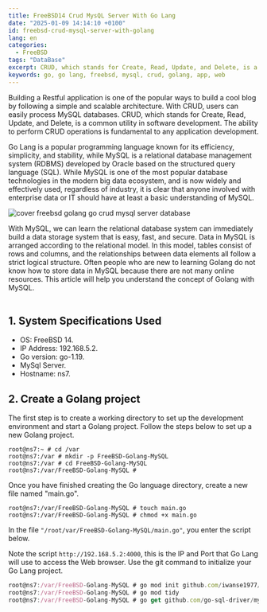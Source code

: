 ```yaml
---
title: FreeBSD14 Crud MysQL Server With Go Lang
date: "2025-01-09 14:14:10 +0100"
id: freebsd-crud-mysql-server-with-golang
lang: en
categories:
  - FreeBSD
tags: "DataBase"
excerpt: CRUD, which stands for Create, Read, Update, and Delete, is a common utility in software development
keywords: go, go lang, freebsd, mysql, crud, golang, app, web
---
```


Building a Restful application is one of the popular ways to build a cool blog by following a simple and scalable architecture. With CRUD, users can easily process MySQL databases. CRUD, which stands for Create, Read, Update, and Delete, is a common utility in software development. The ability to perform CRUD operations is fundamental to any application development.

Go Lang is a popular programming language known for its efficiency, simplicity, and stability, while MySQL is a relational database management system (RDBMS) developed by Oracle based on the structured query language (SQL). While MySQL is one of the most popular database technologies in the modern big data ecosystem, and is now widely and effectively used, regardless of industry, it is clear that anyone involved with enterprise data or IT should have at least a basic understanding of MySQL.

![cover freebsd golang go crud mysql server database](https://www.opencode.net/unixbsdshell/freebsd-golang-mysql-crud/-/raw/main/FreeBSD_Golang_CRUD.jpg)

With MySQL, we can learn the relational database system can immediately build a data storage system that is easy, fast, and secure. Data in MySQL is arranged according to the relational model. In this model, tables consist of rows and columns, and the relationships between data elements all follow a strict logical structure. Often people who are new to learning Golang do not know how to store data in MySQL because there are not many online resources. This article will help you understand the concept of Golang with MySQL.<br><br/>

## 1. System Specifications Used
- OS: FreeBSD 14.
- IP Address: 192.168.5.2.
- Go version: go-1.19.
- MySql Server.
- Hostname: ns7.

## 2. Create a Golang project
The first step is to create a working directory to set up the development environment and start a Golang project. Follow the steps below to set up a new Golang project.

```console
root@ns7:~ # cd /var
root@ns7:/var # mkdir -p FreeBSD-Golang-MySQL
root@ns7:/var # cd FreeBSD-Golang-MySQL
root@ns7:/var/FreeBSD-Golang-MySQL #
```

Once you have finished creating the Go language directory, create a new file named "main.go".

```console
root@ns7:/var/FreeBSD-Golang-MySQL # touch main.go
root@ns7:/var/FreeBSD-Golang-MySQL # chmod +x main.go
```

In the file `"/root/var/FreeBSD-Golang-MySQL/main.go"`, you enter the script below.













Note the script `http://192.168.5.2:4000`, this is the IP and Port that Go Lang will use to access the Web browser. Use the git command to initialize your Go Lang project.

```js
root@ns7:/var/FreeBSD-Golang-MySQL # go mod init github.com/iwanse1977/FreeBSD-Golang-MySQL
root@ns7:/var/FreeBSD-Golang-MySQL # go mod tidy
root@ns7:/var/FreeBSD-Golang-MySQL # go get github.com/go-sql-driver/mysql
```
















